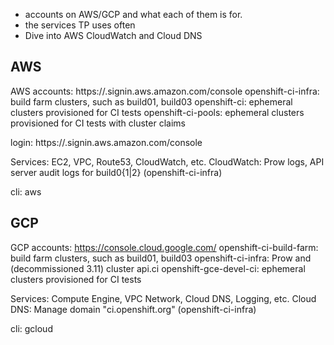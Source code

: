 - accounts on AWS/GCP and what each of them is for.
- the services TP uses often
- Dive into AWS CloudWatch and Cloud DNS


## AWS
AWS accounts: https://<account>.signin.aws.amazon.com/console
openshift-ci-infra: build farm clusters, such as build01, build03
openshift-ci: ephemeral clusters provisioned for CI tests
openshift-ci-pools: ephemeral clusters provisioned for CI tests with cluster claims

login: https://<account>.signin.aws.amazon.com/console

Services: EC2, VPC, Route53, CloudWatch, etc.
CloudWatch: Prow logs, API server audit logs for build0{1|2} (openshift-ci-infra)

cli: aws

## GCP
GCP accounts: https://console.cloud.google.com/
openshift-ci-build-farm: build farm clusters, such as build01, build03
openshift-ci-infra: Prow and (decommissioned 3.11) cluster api.ci
openshift-gce-devel-ci: ephemeral clusters provisioned for CI tests

Services: Compute Engine, VPC Network, Cloud DNS, Logging, etc.
Cloud DNS: Manage domain "ci.openshift.org" (openshift-ci-infra)

cli: gcloud
